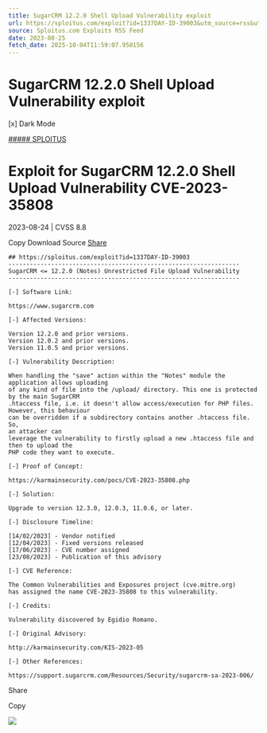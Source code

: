 ```yaml
---
title: SugarCRM 12.2.0 Shell Upload Vulnerability exploit
url: https://sploitus.com/exploit?id=1337DAY-ID-39003&utm_source=rss&utm_medium=rss
source: Sploitus.com Exploits RSS Feed
date: 2023-08-25
fetch_date: 2025-10-04T11:59:07.950156
---
```


# SugarCRM 12.2.0 Shell Upload Vulnerability exploit

[x]
Dark Mode

[##### SPLOITUS](/)

# Exploit for SugarCRM 12.2.0 Shell Upload Vulnerability CVE-2023-35808

2023-08-24 | CVSS 8.8

Copy
Download
Source
[Share](#share-url)

```
## https://sploitus.com/exploit?id=1337DAY-ID-39003
-----------------------------------------------------------------
SugarCRM <= 12.2.0 (Notes) Unrestricted File Upload Vulnerability
-----------------------------------------------------------------

[-] Software Link:

https://www.sugarcrm.com

[-] Affected Versions:

Version 12.2.0 and prior versions.
Version 12.0.2 and prior versions.
Version 11.0.5 and prior versions.

[-] Vulnerability Description:

When handling the "save" action within the "Notes" module the
application allows uploading
of any kind of file into the /upload/ directory. This one is protected
by the main SugarCRM
.htaccess file, i.e. it doesn't allow access/execution for PHP files.
However, this behaviour
can be overridden if a subdirectory contains another .htaccess file. So,
an attacker can
leverage the vulnerability to firstly upload a new .htaccess file and
then to upload the
PHP code they want to execute.

[-] Proof of Concept:

https://karmainsecurity.com/pocs/CVE-2023-35808.php

[-] Solution:

Upgrade to version 12.3.0, 12.0.3, 11.0.6, or later.

[-] Disclosure Timeline:

[14/02/2023] - Vendor notified
[12/04/2023] - Fixed versions released
[17/06/2023] - CVE number assigned
[23/08/2023] - Publication of this advisory

[-] CVE Reference:

The Common Vulnerabilities and Exposures project (cve.mitre.org)
has assigned the name CVE-2023-35808 to this vulnerability.

[-] Credits:

Vulnerability discovered by Egidio Romano.

[-] Original Advisory:

http://karmainsecurity.com/KIS-2023-05

[-] Other References:

https://support.sugarcrm.com/Resources/Security/sugarcrm-sa-2023-006/
```

Share

Copy

![](https://mc.yandex.ru/watch/54912310)